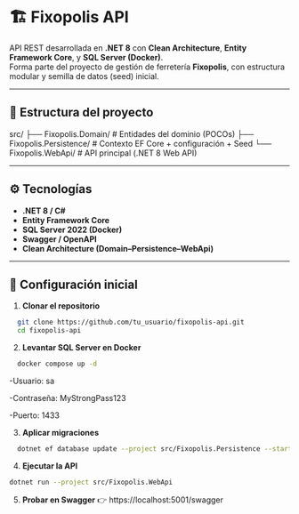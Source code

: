 # 🏗️ Fixopolis API

API REST desarrollada en **.NET 8** con **Clean Architecture**, **Entity Framework Core**, y **SQL Server (Docker)**.  
Forma parte del proyecto de gestión de ferretería **Fixopolis**, con estructura modular y semilla de datos (seed) inicial.

---

## 📂 Estructura del proyecto

src/
├── Fixopolis.Domain/ # Entidades del dominio (POCOs)
├── Fixopolis.Persistence/ # Contexto EF Core + configuración + Seed
└── Fixopolis.WebApi/ # API principal (.NET 8 Web API)

---

## ⚙️ Tecnologías

- **.NET 8 / C#**
- **Entity Framework Core**
- **SQL Server 2022 (Docker)**
- **Swagger / OpenAPI**
- **Clean Architecture (Domain–Persistence–WebApi)**

---

## 🧱 Configuración inicial

1. **Clonar el repositorio**

```bash
  git clone https://github.com/tu_usuario/fixopolis-api.git
  cd fixopolis-api
```

2. **Levantar SQL Server en Docker**

```bash
  docker compose up -d
```

-Usuario: sa

-Contraseña: MyStrongPass123

-Puerto: 1433

3. **Aplicar migraciones**

```bash
  dotnet ef database update --project src/Fixopolis.Persistence --startup-project src/Fixopolis.WebApi
```

4. **Ejecutar la API**

```bash
dotnet run --project src/Fixopolis.WebApi
```

5. **Probar en Swagger**
   👉 https://localhost:5001/swagger
